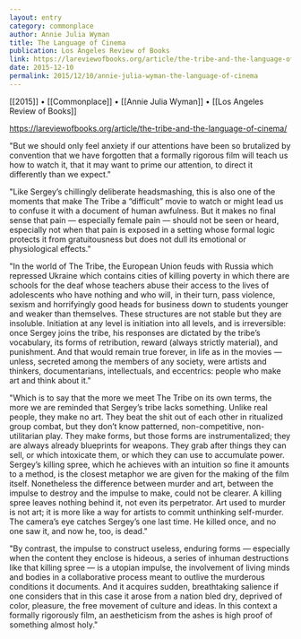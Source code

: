 ```yaml
---
layout: entry
category: commonplace
author: Annie Julia Wyman
title: The Language of Cinema
publication: Los Angeles Review of Books
link: https://lareviewofbooks.org/article/the-tribe-and-the-language-of-cinema/
date: 2015-12-10
permalink: 2015/12/10/annie-julia-wyman-the-language-of-cinema
---
```


[[2015]] • [[Commonplace]] •  [[Annie Julia Wyman]] • [[Los Angeles Review of Books]]

https://lareviewofbooks.org/article/the-tribe-and-the-language-of-cinema/

"But we should only feel anxiety if our attentions have been so brutalized by convention that we have forgotten that a formally rigorous film will teach us how to watch it, that it may want to prime our attention, to direct it differently than we expect."

"Like Sergey’s chillingly deliberate headsmashing, this is also one of the moments that make The Tribe a “difficult” movie to watch or might lead us to confuse it with a document of human awfulness. But it makes no final sense that pain — especially female pain — should not be seen or heard, especially not when that pain is exposed in a setting whose formal logic protects it from gratuitousness but does not dull its emotional or physiological effects."

"In the world of The Tribe, the European Union feuds with Russia which repressed Ukraine which contains cities of killing poverty in which there are schools for the deaf whose teachers abuse their access to the lives of adolescents who have nothing and who will, in their turn, pass violence, sexism and horrifyingly good heads for business down to students younger and weaker than themselves. These structures are not stable but they are insoluble. Initiation at any level is initiation into all levels, and is irreversible: once Sergey joins the tribe, his responses are dictated by the tribe’s vocabulary, its forms of retribution, reward (always strictly material), and punishment. And that would remain true forever, in life as in the movies — unless, secreted among the members of any society, were artists and thinkers, documentarians, intellectuals, and eccentrics: people who make art and think about it."

"Which is to say that the more we meet The Tribe on its own terms, the more we are reminded that Sergey’s tribe lacks something. Unlike real people, they make no art. They beat the shit out of each other in ritualized group combat, but they don’t know patterned, non-competitive, non-utilitarian play. They make forms, but those forms are instrumentalized; they are always already blueprints for weapons. They grab after things they can sell, or which intoxicate them, or which they can use to accumulate power. Sergey’s killing spree, which he achieves with an intuition so fine it amounts to a method, is the closest metaphor we are given for the making of the film itself. Nonetheless the difference between murder and art, between the impulse to destroy and the impulse to make, could not be clearer. A killing spree leaves nothing behind it, not even its perpetrator. Art used to murder is not art; it is more like a way for artists to commit unthinking self-murder. The camera’s eye catches Sergey’s one last time. He killed once, and no one saw it, and now he, too, is dead."

"By contrast, the impulse to construct useless, enduring forms — especially when the content they enclose is hideous, a series of inhuman destructions like that killing spree — is a utopian impulse, the involvement of living minds and bodies in a collaborative process meant to outlive the murderous conditions it documents. And it acquires sudden, breathtaking salience if one considers that in this case it arose from a nation bled dry, deprived of color, pleasure, the free movement of culture and ideas. In this context a formally rigorously film, an aestheticism from the ashes is high proof of something almost holy."
